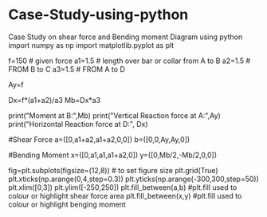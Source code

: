 # Case-Study-using-python
Case Study on shear force and Bending moment Diagram using python
import numpy as np 
import matplotlib.pyplot as plt

f=150 # given force
a1=1.5 # length over bar or collar from A to B
a2=1.5 # FROM  B to C
a3=1.5 # FROM  A to D

Ay=f

Dx=f*(a1+a2)/a3
Mb=Dx*a3

print("Moment at B:",Mb)
print("Vertical Reaction force at A:",Ay) 
print("Horizontal Reaction force at D:", Dx)

#Shear Force 
a=([0,a1+a2,a1+a2,0,0])
b=([0,0,Ay,Ay,0])

#Bending Moment
x=([0,a1,a1,a1+a2,0])
y=([0,Mb/2,-Mb/2,0,0])

fig=plt.subplots(figsize=(12,8)) # to set figure size
plt.grid(True)
plt.xticks(np.arange(0,4,step=0.3)) 
plt.yticks(np.arange(-300,300,step=50))
plt.xlim([0,3])
plt.ylim([-250,250])
plt.fill_between(a,b) #plt.fill used to colour or highlight shear force area
plt.fill_between(x,y) #plt.fill used to colour or highlight benging moment
